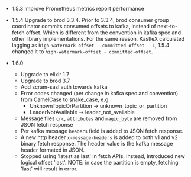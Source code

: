 
* 1.5.3 Improve Prometheus metrics report performance

* 1.5.4 Upgrade to brod 3.3.4.
  Prior to 3.3.4, brod consumer group coordinator commits consumed offsets to kafka, instead of next-to-fetch offset.
  Which is different from the convention in kafka spec and other library implementations.
  For the same reason, KastleX calculated lagging as `high-watermark-offset - committed-offset - 1`,
  1.5.4 changed it to `high-watermark-offset - committed-offset`.
* 1.6.0
  - Upgrade to elixir 1.7
  - Upgrade to brod 3.7
  - Add scram-sasl auth towards kafka
  - Error codes changed (per change in kafka spec and convention) from CamelCase to snake_case, e.g:
      * UnknownTopicOrPartition -> unknown_topic_or_partition
      * LeaderNotAvailable -> leader_not_available
  - Message files `crc`, `attributes` and `magic_byte` are removed from JSON fetch response
  - Per kafka message `headers` field is added to JSON fetch response.
  - A new http header `x-message-headers` is added to both v1 and v2 binary fetch response.
    The header value is the kafka message header formated in JSON.
  - Stopped using 'latest as last' in fetch APIs, instead, introduced new logical offset 'last'.
    NOTE: in case the partition is empty, fetching 'last' will result in error.

